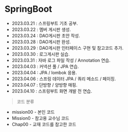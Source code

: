 # SpringBoot

+ 2023.03.21 : 스프링부트 기초 공부.
+ 2023.03.22 : 멤버 게시판 생성. 
+ 2023.03.24 : DAO게시판 초안 작성.
+ 2023.03.28 : DAO게시판 완성.
+ 2023.03.29 : DAO게시판 인터페이스 구현 및 참고코드 추가.
+ 2023.03.30 : 로그게시판 실습.
+ 2023.03.31 : 자바 로그 파일 작성 / Annotation 연습.
+ 2023.04.03 : 커넥션 풀 / JPA 연습.
+ 2023.04.04 : JPA / lombok 응용.
+ 2023.04.06 : 스프링 데이터 JPA / 쿼리 메소드 / 페이징.
+ 2023.04.07 : 단방향 / 양방향 매핑.
+ 2023.04.10 : 스프링부트 화면 개발 전 연습.

> 코드 분류
+ mission00 - 본인 코드
+ Mission0 - 참고용 교수님 코드
+ Chap00 - 교재 코드를 참고한 코드
